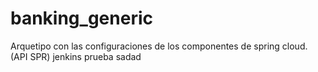 # banking_generic
Arquetipo con las configuraciones de los componentes de spring cloud. (API SPR) 
jenkins prueba
sadad
